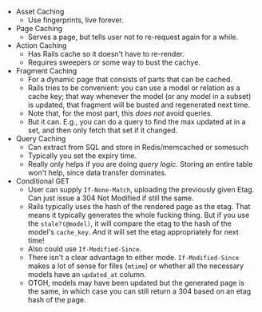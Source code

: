 * Asset Caching
    * Use fingerprints, live forever.
* Page Caching
    * Serves a page, but tells user not to re-request again for a while.
* Action Caching
    * Has Rails cache so it doesn't have to re-render.
    * Requires sweepers or some way to bust the cachye.
* Fragment Caching
    * For a dynamic page that consists of parts that can be cached.
    * Rails tries to be convenient: you can use a model or relation as
      a cache key; that way whenever the model (or any model in a
      subset) is updated, that fragment will be busted and regenerated
      next time.
    * Note that, for the most part, this *does not* avoid queries.
    * But it can. E.g., you can do a query to find the max updated at
      in a set, and then only fetch that set if it changed.
* Query Caching
    * Can extract from SQL and store in Redis/memcached or somesuch
    * Typically you set the expiry time.
    * Really only helps if you are doing *query logic*. Storing an
      entire table won't help, since data transfer dominates.
* Conditional GET
    * User can supply `If-None-Match`, uploading the previously given
      Etag. Can just issue a 304 Not Modified if still the same.
    * Rails typically uses the hash of the rendered page as the
      etag. That means it typically generates the whole fucking
      thing. But if you use the `stale?(@model)`, it will compare the
      etag to the hash of the model's `cache_key`. *And* it will set
      the etag appropriately for next time!
    * Also could use `If-Modified-Since`.
    * There isn't a clear advantage to either
      mode. `If-Modified-Since` makes a lot of sense for files
      (`mtime`) or whether all the necessary models have an
      `updated_at` column.
    * OTOH, models may have been updated but the generated page is the
      same, in which case you can still return a 304 based on an etag
      hash of the page.
